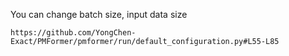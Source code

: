 You can change batch size, input data size
```
https://github.com/YongChen-Exact/PMFormer/pmformer/run/default_configuration.py#L55-L85
```
